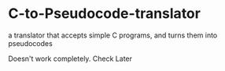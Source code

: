 # C-to-Pseudocode-translator
a translator that accepts simple C programs, and turns them into pseudocodes

Doesn't work completely. Check Later 
